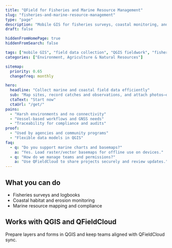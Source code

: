 ```yaml
---
title: "QField for Fisheries and Marine Resource Management"
slug: "fisheries-and-marine-resource-management"
type: "page"
description: "Mobile GIS for fisheries surveys, coastal monitoring, and marine resource mapping."
draft: false

hiddenFromHomePage: true
hiddenFromSearch: false

tags: ["mobile GIS", "field data collection", "QGIS fieldwork", "fisheries", "marine", "coastal monitoring"]
categories: ["Environment, Agriculture & Natural Resources"]

sitemap:
  priority: 0.65
  changefreq: monthly

hero:
  headline: "Collect marine and coastal field data efficiently"
  sub: "Map sites, record catches and observations, and attach photos—offline capable."
  ctaText: "Start now"
  ctaUrl: "/get/"
pains:
  - "Harsh environments and no connectivity"
  - "Vessel-based workflows and GNSS needs"
  - "Traceability for compliance and audits"
proof:
  - "Used by agencies and community programs"
  - "Flexible data models in QGIS"
faq:
  - q: "Do you support marine charts and basemaps?"
    a: "Yes. Load raster/vector basemaps for offline use on devices."
  - q: "How do we manage teams and permissions?"
    a: "Use QFieldCloud to share projects securely and review updates."
---
```


## What you can do
- Fisheries surveys and logbooks  
- Coastal habitat and erosion monitoring  
- Marine resource mapping and compliance

## Works with QGIS and QFieldCloud
Prepare layers and forms in QGIS and keep teams aligned with QFieldCloud sync.
